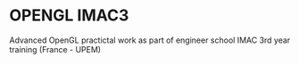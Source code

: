 # OPENGL IMAC3

Advanced OpenGL practictal work as part of engineer school IMAC 3rd year training (France - UPEM)
